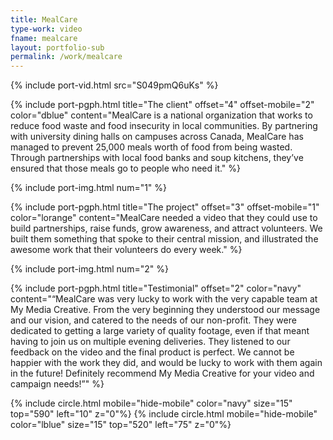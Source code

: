 ```yaml
---
title: MealCare
type-work: video
fname: mealcare
layout: portfolio-sub
permalink: /work/mealcare
---
```


{% include port-vid.html src="S049pmQ6uKs" %}

{% include port-pgph.html title="The client" offset="4" offset-mobile="2" color="dblue" content="MealCare is a national organization that works to reduce food waste and food insecurity in local communities. By partnering with university dining halls on campuses across Canada, MealCare has managed to prevent 25,000 meals worth of food from being wasted. Through partnerships with local food banks and soup kitchens, they’ve ensured that those meals go to people who need it." %}

{% include port-img.html num="1" %}

{% include port-pgph.html title="The project" offset="3" offset-mobile="1" color="lorange" content="MealCare needed a video that they could use to build partnerships, raise funds, grow awareness, and attract volunteers. We built them something that spoke to their central mission, and illustrated the awesome work that their volunteers do every week." %}

{% include port-img.html num="2" %}

{% include port-pgph.html title="Testimonial" offset="2" color="navy" content="&#8220;MealCare was very lucky to work with the very capable team at My Media Creative. From the very beginning they understood our message and our vision, and catered to the needs of our non-profit. They were dedicated to getting a large variety of quality footage, even if that meant having to join us on multiple evening deliveries. They listened to our feedback on the video and the final product is perfect. We cannot be happier with the work they did, and would be lucky to work with them again in the future! Definitely recommend My Media Creative for your video and campaign needs!&#8221;" %}

{% include circle.html mobile="hide-mobile" color="navy" size="15" top="590" left="10" z="0"%}
{% include circle.html mobile="hide-mobile" color="lblue" size="15" top="520" left="75" z="0"%}
